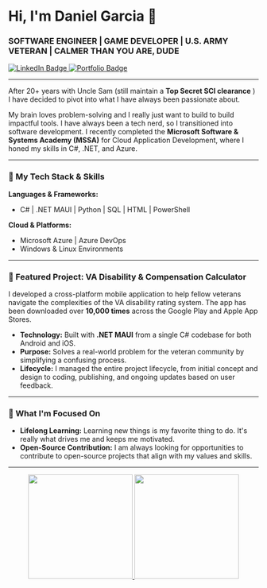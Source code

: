 # Hi, I'm Daniel Garcia 👋

### SOFTWARE ENGINEER | GAME DEVELOPER | U.S. ARMY VETERAN | CALMER THAN YOU ARE, DUDE

<a href="https://www.linkedin.com/in/daniel-w-garcia/">
    <img src="https://img.shields.io/badge/LinkedIn-blue?style=for-the-badge&logo=linkedin&logoColor=white" alt="LinkedIn Badge"/>
</a>
<a href="https://www.danielwgarcia.com">
    <img src="https://img.shields.io/badge/Website-black?style=for-the-badge&logo=signal&logoColor=white" alt="Portfolio Badge"/>
</a>

---

After 20+ years with Uncle Sam (still maintain a **Top Secret SCI clearance** ) I have decided to pivot into what I have always been passionate about.

My brain loves problem-solving and I really just want to build to build impactful tools. I have always been a tech nerd, so I transitioned into software development. I recently completed the **Microsoft Software & Systems Academy (MSSA)** for Cloud Application Development, where I honed my skills in C#, .NET, and Azure. 

---

### 🔧 My Tech Stack & Skills

**Languages & Frameworks:**
*   C# | .NET MAUI | Python | SQL | HTML | PowerShell

**Cloud & Platforms:**
*   Microsoft Azure | Azure DevOps
*   Windows & Linux Environments

---

### 🚀 Featured Project: VA Disability & Compensation Calculator

I developed a cross-platform mobile application to help fellow veterans navigate the complexities of the VA disability rating system. The app has been downloaded over **10,000 times** across the Google Play and Apple App Stores.

*   **Technology:** Built with **.NET MAUI** from a single C# codebase for both Android and iOS.
*   **Purpose:** Solves a real-world problem for the veteran community by simplifying a confusing process.
*   **Lifecycle:** I managed the entire project lifecycle, from initial concept and design to coding, publishing, and ongoing updates based on user feedback.

---

### 🔭 What I'm Focused On
*   **Lifelong Learning:** Learning new things is my favorite thing to do. It's really what drives me and keeps me motivated.
*   **Open-Source Contribution:** I am always looking for opportunities to contribute to open-source projects that align with my values and skills.


---
<p align="center">
  <a href="#/">
    <img height="210rem" src="https://github-readme-stats.vercel.app/api?username=Daniel-W-Garcia&show_icons=true&theme=tokyonight&icon_color=158cef&count_private=true&include_all_commits=true&hide_border=true&cache_seconds=1800"/>
    <img height="210rem" src="https://github-readme-stats.vercel.app/api/top-langs?username=Daniel-W-Garcia&theme=tokyonight&show_icons=true&hide_border=true&layout=compact&hide=tcl&langs_count=8"/>
  </a>
</p>
